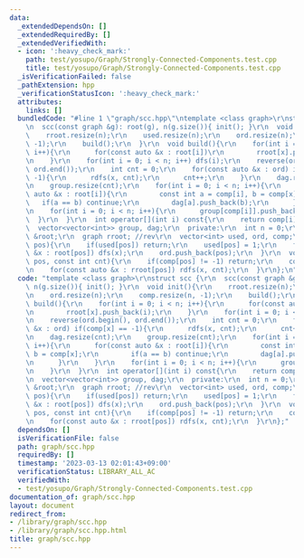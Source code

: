 ```yaml
---
data:
  _extendedDependsOn: []
  _extendedRequiredBy: []
  _extendedVerifiedWith:
  - icon: ':heavy_check_mark:'
    path: test/yosupo/Graph/Strongly-Connected-Components.test.cpp
    title: test/yosupo/Graph/Strongly-Connected-Components.test.cpp
  _isVerificationFailed: false
  _pathExtension: hpp
  _verificationStatusIcon: ':heavy_check_mark:'
  attributes:
    links: []
  bundledCode: "#line 1 \"graph/scc.hpp\"\ntemplate <class graph>\r\nstruct scc {\r\
    \n  scc(const graph &g): root(g), n(g.size()){ init(); }\r\n  void init(){\r\n\
    \    rroot.resize(n);\r\n    used.resize(n);\r\n    ord.resize(n);\r\n    comp.resize(n,\
    \ -1);\r\n    build();\r\n  }\r\n  void build(){\r\n    for(int i = 0; i < n;\
    \ i++){\r\n      for(const auto &x : root[i])\r\n        rroot[x].push_back(i);\r\
    \n    }\r\n    for(int i = 0; i < n; i++) dfs(i);\r\n    reverse(ord.begin(),\
    \ ord.end());\r\n    int cnt = 0;\r\n    for(const auto &x : ord) if(comp[x] ==\
    \ -1){\r\n      rdfs(x, cnt);\r\n      cnt++;\r\n    }\r\n    dag.resize(cnt);\r\
    \n    group.resize(cnt);\r\n    for(int i = 0; i < n; i++){\r\n      for(const\
    \ auto &x : root[i]){\r\n        const int a = comp[i], b = comp[x];\r\n     \
    \   if(a == b) continue;\r\n        dag[a].push_back(b);\r\n      }\r\n    }\r\
    \n    for(int i = 0; i < n; i++){\r\n      group[comp[i]].push_back(i);\r\n  \
    \  }\r\n  }\r\n  int operator[](int i) const{\r\n    return comp[i];\r\n  }\r\n\
    \  vector<vector<int>> group, dag;\r\n  private:\r\n  int n = 0;\r\n  const graph\
    \ &root;\r\n  graph rroot; //rev\r\n  vector<int> used, ord, comp;\r\n  void dfs(int\
    \ pos){\r\n    if(used[pos]) return;\r\n    used[pos] = 1;\r\n    for(const auto\
    \ &x : root[pos]) dfs(x);\r\n    ord.push_back(pos);\r\n  }\r\n  void rdfs(int\
    \ pos, const int cnt){\r\n    if(comp[pos] != -1) return;\r\n    comp[pos] = cnt;\r\
    \n    for(const auto &x : rroot[pos]) rdfs(x, cnt);\r\n  }\r\n};\n"
  code: "template <class graph>\r\nstruct scc {\r\n  scc(const graph &g): root(g),\
    \ n(g.size()){ init(); }\r\n  void init(){\r\n    rroot.resize(n);\r\n    used.resize(n);\r\
    \n    ord.resize(n);\r\n    comp.resize(n, -1);\r\n    build();\r\n  }\r\n  void\
    \ build(){\r\n    for(int i = 0; i < n; i++){\r\n      for(const auto &x : root[i])\r\
    \n        rroot[x].push_back(i);\r\n    }\r\n    for(int i = 0; i < n; i++) dfs(i);\r\
    \n    reverse(ord.begin(), ord.end());\r\n    int cnt = 0;\r\n    for(const auto\
    \ &x : ord) if(comp[x] == -1){\r\n      rdfs(x, cnt);\r\n      cnt++;\r\n    }\r\
    \n    dag.resize(cnt);\r\n    group.resize(cnt);\r\n    for(int i = 0; i < n;\
    \ i++){\r\n      for(const auto &x : root[i]){\r\n        const int a = comp[i],\
    \ b = comp[x];\r\n        if(a == b) continue;\r\n        dag[a].push_back(b);\r\
    \n      }\r\n    }\r\n    for(int i = 0; i < n; i++){\r\n      group[comp[i]].push_back(i);\r\
    \n    }\r\n  }\r\n  int operator[](int i) const{\r\n    return comp[i];\r\n  }\r\
    \n  vector<vector<int>> group, dag;\r\n  private:\r\n  int n = 0;\r\n  const graph\
    \ &root;\r\n  graph rroot; //rev\r\n  vector<int> used, ord, comp;\r\n  void dfs(int\
    \ pos){\r\n    if(used[pos]) return;\r\n    used[pos] = 1;\r\n    for(const auto\
    \ &x : root[pos]) dfs(x);\r\n    ord.push_back(pos);\r\n  }\r\n  void rdfs(int\
    \ pos, const int cnt){\r\n    if(comp[pos] != -1) return;\r\n    comp[pos] = cnt;\r\
    \n    for(const auto &x : rroot[pos]) rdfs(x, cnt);\r\n  }\r\n};"
  dependsOn: []
  isVerificationFile: false
  path: graph/scc.hpp
  requiredBy: []
  timestamp: '2023-03-13 02:01:43+09:00'
  verificationStatus: LIBRARY_ALL_AC
  verifiedWith:
  - test/yosupo/Graph/Strongly-Connected-Components.test.cpp
documentation_of: graph/scc.hpp
layout: document
redirect_from:
- /library/graph/scc.hpp
- /library/graph/scc.hpp.html
title: graph/scc.hpp
---
```

